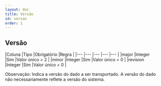 ```yaml
---
layout: doc
title: Versão
id: versao
order: 1
---
```


## Versão

|Coluna	|Tipo	|Obrigatório |Regra	|
|--- |--- |--- |--- |--- |
|major |Integer |Sim |Valor único = 2 |
|minor |Integer |Sim |Valor único = 0	|
|revision |Integer |Sim |Valor único = 0 |

Observação: Indica a versão do dado a ser transportado. A versão do dado não necessariamente reflete a versão do sistema.

